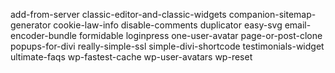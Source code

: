 add-from-server
classic-editor-and-classic-widgets
companion-sitemap-generator
cookie-law-info
disable-comments
duplicator
easy-svg
email-encoder-bundle
formidable
loginpress
one-user-avatar
page-or-post-clone
popups-for-divi
really-simple-ssl
simple-divi-shortcode
testimonials-widget
ultimate-faqs
wp-fastest-cache
wp-user-avatars
wp-reset
